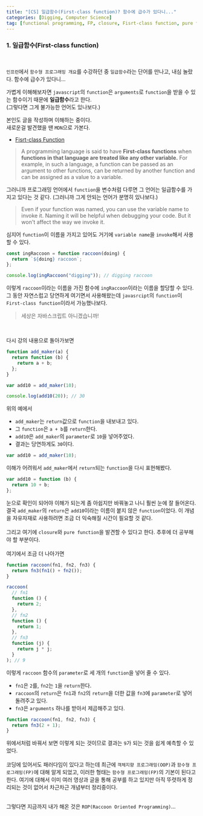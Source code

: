 ```yaml
---
title: "[CS] 일급함수(First-class function)? 함수에 급수가 있다니..."
categories: [Digging, Computer Science]
tag: [functional programming, FP, closure, Fisrt-class function, pure function]
---
```


### **1. 일급함수(First-class function)**

<br>

`인프런`에서 `함수형 프로그래밍 개요`를 수강하던 중 `일급함수`라는 단어를 만나고, 내심 놀랐다. 함수에 급수가 있다니...<br>

가볍게 이해해보자면 `javascript`의 `function`은 `arguments`로 `function`을 받을 수 있는 함수이기 때문에 **일급함수**라고 한다.<br>
(그렇다면 그게 불가능한 언어도 있나보다.)<br>

본인도 글을 작성하며 이해하는 중이다.<br>
새로운걸 발견했을 땐 `MDN`으로 가본다.<br>

- [Fisrt-class Function](https://developer.mozilla.org/en-US/docs/Glossary/First-class_Function)

> A programming language is said to have **First-class functions** when **functions in that language are treated like any other variable.** For example, in such a language, a function can be passed as an argument to other functions, can be returned by another function and can be assigned as a value to a variable.

그러니까 프로그래밍 언어에서 `function`을 변수처럼 다루면 그 언어는 일급함수를 가지고 있다는 것 같다. (그러니까 그게 안되는 언어가 분명히 있나보다.)

> Even if your function was named, you can use the variable name to invoke it. Naming it will be helpful when debugging your code. But it won't affect the way we invoke it.

심지어 `function`이 이름을 가지고 있어도 거기에 `variable name`을 `invoke`해서 사용할 수 있다.

```js
const ingRaccoon = function raccoon(doing) {
  return `${doing} raccoon`;
};

console.log(ingRaccoon("digging")); // digging raccoon
```

이렇게 `raccoon`이라는 이름을 가진 함수에 `ingRaccoon`이라는 이름을 할당할 수 있다. 그 동안 자연스럽고 당연하게 여기면서 사용해왔는데 `javasrcipt`의 `function`이 `First-class function`이라서 가능했나보다.

> 세상은 자바스크립트 아니겠습니까!

<br>

다시 강의 내용으로 돌아가보면

```js
function add_maker(a) {
  return function (b) {
    return a + b;
  };
}

var add10 = add_maker(10);

console.log(add10(20)); // 30
```

위의 예에서

- `add_maker`는 `return`값으로 `function`을 내보내고 있다.
- 그 `function`은 `a + b`를 `return`한다.<br>
- `add10`은 `add_maker`의 `parameter`로 `10`을 넣어주었다.
- 결과는 당연하게도 `30`이다.

```js
var add10 = add_maker(10);
```

이해가 어려워서 `add_maker`에서 `return`되는 `function`을 다시 표현해봤다.

```js
var add10 = function (b) {
  return 10 + b;
};
```

눈으로 확인이 되어야 이해가 되는게 좀 아쉽지만 바꿔놓고 나니 훨씬 눈에 잘 들어온다.<br>
결국 `add_maker`의 `return`은 `add10`이라는 이름이 붙지 않은 `function`이었다. 이 개념을 자유자재로 사용하려면 조금 더 익숙해질 시간이 필요할 것 같다.<br>
<br>
그리고 여기에 `closure`와 `pure function`을 발견할 수 있다고 한다. 추후에 더 공부해야 할 부분이다.<br>
<br>
여기에서 조금 더 나아가면

```js
function raccoon(fn1, fn2, fn3) {
  return fn3(fn1() + fn2());
}

raccoon(
  // fn1
  function () {
    return 2;
  },
  // fn2
  function () {
    return 1;
  },
  // fn3
  function (j) {
    return j * j;
  }
); // 9
```

이렇게 `raccoon` 함수의 `parameter`로 세 개의 `function`을 넣어 줄 수 있다.<br>

- `fn1`은 `2`를, `fn2`는 `1`을 `return`한다.
- `raccoon`의 `return`은 `fn1`과 `fn2`의 `return`을 더한 값을 `fn3`에 `parameter`로 넣어 돌려주고 있다.
- `fn3`은 `arguments` 하나를 받아서 제곱해주고 있다.

```js
function raccoon(fn1, fn2, fn3) {
  return fn3(2 + 1);
}
```

위에서처럼 바꿔서 보면 이렇게 되는 것이므로 결과는 `9`가 되는 것을 쉽게 예측할 수 있었다.<br>
<br>
코딩에 있어서도 패러다임이 있다고 하는데 최근에 `객체지향 프로그래밍(OOP)`과 `함수형 프로그래밍(FP)`에 대해 알게 되었고, 이러한 형태는 `함수형 프로그래밍(FP)`의 기본이 된다고 한다. 여기에 대해서 이미 여러 영상과 글을 통해 공부를 하고 있지만 아직 뚜렷하게 정리되는 것이 없어서 차근차근 개념부터 정리중이다.
<br>
<br>

그렇다면 지금까지 내가 해온 것은 `ROP(Raccoon Oriented Programming)`...
